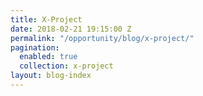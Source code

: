 ```yaml
---
title: X-Project
date: 2018-02-21 19:15:00 Z
permalink: "/opportunity/blog/x-project/"
pagination:
  enabled: true
  collection: x-project
layout: blog-index
---
```


